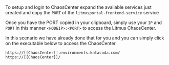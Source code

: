 <br />

To setup and login to ChaosCenter expand the available services just created and copy the `PORT` of the `litmusportal-frontend-service` service

Once you have the PORT copied in your clipboard, simply use your `IP` and `PORT` in this manner `<NODEIP>:<PORT>` to access the Litmus ChaosCenter.

In this scenario we have already done that for you and you can simply click on the executable below to access the ChaosCenter.

```
https://[[ChaosCenter]].environments.katacoda.com/
https://[[ChaosCenter]]/
```
